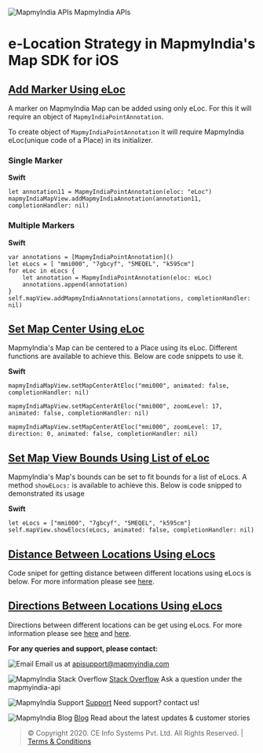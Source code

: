 <div class="figure">

![MapmyIndia
APIs](https://www.mapmyindia.com/api/img/mapmyindia-api.png)
MapmyIndia APIs

</div>

# e-Location Strategy in MapmyIndia's Map SDK for iOS

## [Add Marker Using eLoc](#Add-Marker-Using-eLoc)

A marker on MapmyIndia Map can be added using only eLoc. For this it
will require an object of `MapmyIndiaPointAnnotation`.

To create object of `MapmyIndiaPointAnnotation` it will require
MapmyIndia eLoc(unique code of a Place) in its initializer.

### Single Marker

**Swift**

``` {.swift}
let annotation11 = MapmyIndiaPointAnnotation(eloc: "eLoc")
mapmyIndiaMapView.addMapmyIndiaAnnotation(annotation11, completionHandler: nil)
```

### Multiple Markers

**Swift**

``` {.swift}
var annotations = [MapmyIndiaPointAnnotation]()            
let eLocs = [ "mmi000", "7gbcyf", "5MEQEL", "k595cm"]
for eLoc in eLocs {
    let annotation = MapmyIndiaPointAnnotation(eloc: eLoc)
    annotations.append(annotation)
}
self.mapView.addMapmyIndiaAnnotations(annotations, completionHandler: nil)
```

## [Set Map Center Using eLoc](#Set-Map-Center-Using-eLoc)

MapmyIndia's Map can be centered to a Place using its eLoc. Different
functions are available to achieve this. Below are code snippets to use
it.

**Swift**

``` {.swift}
mapmyIndiaMapView.setMapCenterAtEloc("mmi000", animated: false, completionHandler: nil)
```

``` {.swift}
mapmyIndiaMapView.setMapCenterAtEloc("mmi000", zoomLevel: 17, animated: false, completionHandler: nil)
```

``` {.swift}
mapmyIndiaMapView.setMapCenterAtEloc("mmi000", zoomLevel: 17, direction: 0, animated: false, completionHandler: nil)
```

## [Set Map View Bounds Using List of eLoc](#Set-Map-View-Bounds-Using-List-of-eLoc)

MapmyIndia's Map's bounds can be set to fit bounds for a list of eLocs.
A method `showELocs:` is available to achieve this. Below is code
snipped to demonstrated its usage

**Swift**

``` {.swift}
let eLocs = ["mmi000", "7gbcyf", "5MEQEL", "k595cm"]
self.mapView.showElocs(eLocs, animated: false, completionHandler: nil)
```

## [Distance Between Locations Using eLocs](#Distance-Between-Locations-Using-eLocs)

Code snipet for getting distance between different locations using eLocs
is below. For more information please see
[here](https://github.com/MapmyIndia/mapmyindia-maps-vectorSDK-iOS/wiki/REST-API-Kit#Distance-Using-eLocs).

## [Directions Between Locations Using eLocs](#Directions-Between-Locations-Using-eLocs)

Directions between different locations can be get using eLocs. For more
information please see
[here](https://github.com/MapmyIndia/mapmyindia-maps-vectorSDK-iOS/wiki/REST-API-Kit#Routing-API)
and
[here](https://github.com/MapmyIndia/mapmyindia-maps-vectorSDK-iOS/wiki/REST-API-Kit#Directions-Using-eLocs).

**For any queries and support, please contact:**

![Email](https://www.google.com/a/cpanel/mapmyindia.co.in/images/logo.gif?service=google_gsuite)
Email us at <apisupport@mapmyindia.com>

![MapmyIndia Stack
Overflow](https://www.mapmyindia.com/api/img/icons/stack-overflow.png)
[Stack
Overflow](https://stackoverflow.com/questions/tagged/mapmyindia-api) Ask
a question under the mapmyindia-api

![MapmyIndia
Support](https://www.mapmyindia.com/api/img/icons/support.png)
[Support](https://www.mapmyindia.com/api/index.php#f_cont) Need support?
contact us!

![MapmyIndia Blog](https://www.mapmyindia.com/api/img/icons/blog.png)
[Blog](http://www.mapmyindia.com/blog/) Read about the latest updates &
customer stories

> © Copyright 2020. CE Info Systems Pvt. Ltd. All Rights Reserved. |
> [Terms & Conditions](http://www.mapmyindia.com/api/terms-&-conditions)
